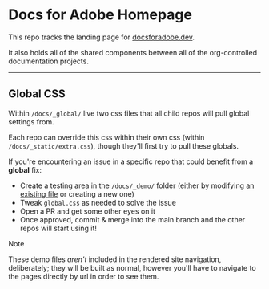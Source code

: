 # Docs for Adobe Homepage

This repo tracks the landing page for [docsforadobe.dev](https://docsforadobe.dev).

It also holds all of the shared components between all of the org-controlled documentation projects.

---

## Global CSS

Within `/docs/_global/` live two css files that all child repos will pull global settings from.

Each repo can override this css within their own css (within `/docs/_static/extra.css`), though they'll first try to pull these globals.

If you're encountering an issue in a specific repo that could benefit from a **global** fix:
- Create a testing area in the `/docs/_demo/` folder (either by modifying [an existing file](https://docsforadobe.dev/_demo/css-testing-ground/) or creating a new one)
- Tweak `global.css` as needed to solve the issue
- Open a PR and get some other eyes on it
- Once approved, commit & merge into the main branch and the other repos will start using it!

> [!NOTE]
> These demo files *aren't* included in the rendered site navigation, deliberately; they will be built as normal, however you'll have to navigate to the pages directly by url in order to see them.

